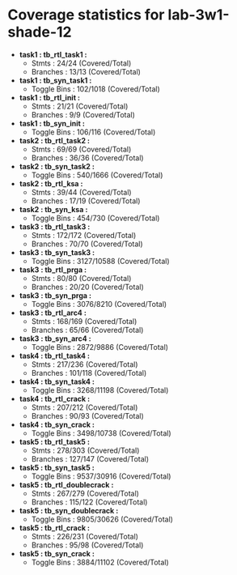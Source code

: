 # Coverage statistics for lab-3w1-shade-12
* **task1 : tb_rtl_task1 :**
  * Stmts : 24/24 (Covered/Total)
  * Branches : 13/13 (Covered/Total)
* **task1 : tb_syn_task1 :**
  * Toggle Bins : 102/1018 (Covered/Total)
* **task1 : tb_rtl_init :**
  * Stmts : 21/21 (Covered/Total)
  * Branches : 9/9 (Covered/Total)
* **task1 : tb_syn_init :**
  * Toggle Bins : 106/116 (Covered/Total)
* **task2 : tb_rtl_task2 :**
  * Stmts : 69/69 (Covered/Total)
  * Branches : 36/36 (Covered/Total)
* **task2 : tb_syn_task2 :**
  * Toggle Bins : 540/1666 (Covered/Total)
* **task2 : tb_rtl_ksa :**
  * Stmts : 39/44 (Covered/Total)
  * Branches : 17/19 (Covered/Total)
* **task2 : tb_syn_ksa :**
  * Toggle Bins : 454/730 (Covered/Total)
* **task3 : tb_rtl_task3 :**
  * Stmts : 172/172 (Covered/Total)
  * Branches : 70/70 (Covered/Total)
* **task3 : tb_syn_task3 :**
  * Toggle Bins : 3127/10588 (Covered/Total)
* **task3 : tb_rtl_prga :**
  * Stmts : 80/80 (Covered/Total)
  * Branches : 20/20 (Covered/Total)
* **task3 : tb_syn_prga :**
  * Toggle Bins : 3076/8210 (Covered/Total)
* **task3 : tb_rtl_arc4 :**
  * Stmts : 168/169 (Covered/Total)
  * Branches : 65/66 (Covered/Total)
* **task3 : tb_syn_arc4 :**
  * Toggle Bins : 2872/9886 (Covered/Total)
* **task4 : tb_rtl_task4 :**
  * Stmts : 217/236 (Covered/Total)
  * Branches : 101/118 (Covered/Total)
* **task4 : tb_syn_task4 :**
  * Toggle Bins : 3268/11198 (Covered/Total)
* **task4 : tb_rtl_crack :**
  * Stmts : 207/212 (Covered/Total)
  * Branches : 90/93 (Covered/Total)
* **task4 : tb_syn_crack :**
  * Toggle Bins : 3498/10738 (Covered/Total)
* **task5 : tb_rtl_task5 :**
  * Stmts : 278/303 (Covered/Total)
  * Branches : 127/147 (Covered/Total)
* **task5 : tb_syn_task5 :**
  * Toggle Bins : 9537/30916 (Covered/Total)
* **task5 : tb_rtl_doublecrack :**
  * Stmts : 267/279 (Covered/Total)
  * Branches : 115/122 (Covered/Total)
* **task5 : tb_syn_doublecrack :**
  * Toggle Bins : 9805/30626 (Covered/Total)
* **task5 : tb_rtl_crack :**
  * Stmts : 226/231 (Covered/Total)
  * Branches : 95/98 (Covered/Total)
* **task5 : tb_syn_crack :**
  * Toggle Bins : 3884/11102 (Covered/Total)
